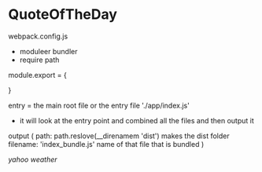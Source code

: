 # QuoteOfTheDay

webpack.config.js

- moduleer bundler
- require path

module.export = {

}

entry = the main root file or the entry file
'./app/index.js'

- it will look at the entry point and combined all the files and then output it

output (
path: path.reslove(\_\_direnamem 'dist') makes the dist folder
filename: 'index_bundle.js' name of that file that is bundled
)

_yahoo weather_
